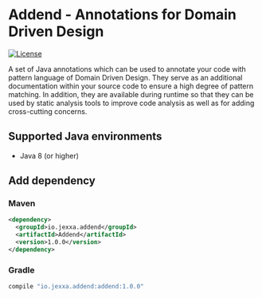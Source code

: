 # Addend - Annotations for Domain Driven Design 

[![License](https://img.shields.io/badge/License-Apache%202.0-blue.svg)](https://opensource.org/licenses/Apache-2.0)

A set of Java annotations which can be used to annotate your code with pattern language of Domain Driven Design. They serve as an additional documentation within your source code to ensure a high degree of pattern matching. In addition, they are available during runtime so that they can be used by static analysis tools to improve code analysis as well as for adding cross-cutting concerns.

## Supported Java environments
*   Java 8 (or higher)

## Add dependency

### Maven

```xml
<dependency>
  <groupId>io.jexxa.addend</groupId>
  <artifactId>Addend</artifactId>
  <version>1.0.0</version>
</dependency> 
```

### Gradle

```groovy
compile "io.jexxa.addend:addend:1.0.0"
``` 
